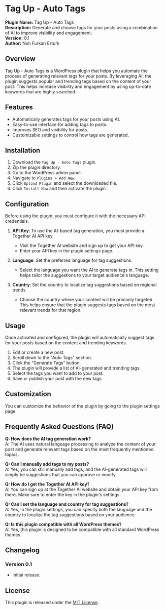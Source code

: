 # Tag Up - Auto Tags

**Plugin Name:** Tag Up - Auto Tags  
**Description:** Generate and choose tags for your posts using a combination of AI to improve visibility and engagement.  
**Version:** 0.1  
**Author:** Nuh Furkan Erturk  

## Overview
Tag Up - Auto Tags is a WordPress plugin that helps you automate the process of generating relevant tags for your posts. By leveraging AI, the plugin suggests popular and trending tags based on the content of your post. This helps increase visibility and engagement by using up-to-date keywords that are highly searched.

## Features
- Automatically generates tags for your posts using AI.
- Easy-to-use interface for adding tags to posts.
- Improves SEO and visibility for posts.
- Customizable settings to control how tags are generated.

## Installation

1. Download the `Tag Up - Auto Tags` plugin.
2. Zip the plugin directory.
3. Go to the WordPress admin panel.
4. Navigate to `Plugins > Add New`.
5. Click `Upload Plugin` and select the downloaded file.
6. Click `Install Now` and then activate the plugin.

## Configuration

Before using the plugin, you must configure it with the necessary API credentials.

1. **API Key**: To use the AI-based tag generation, you must provide a Together AI API key.
    - Visit the Together AI website and sign up to get your API key.
    - Enter your API key in the plugin settings page.

2. **Language**: Set the preferred language for tag suggestions.
    - Select the language you want the AI to generate tags in. This setting helps tailor the suggestions to your target audience's language.

3. **Country**: Set the country to localize tag suggestions based on regional trends.
    - Choose the country where your content will be primarily targeted. This helps ensure that the plugin suggests tags based on the most relevant trends for that region.

## Usage

Once activated and configured, the plugin will automatically suggest tags for your posts based on the content and trending keywords.

1. Edit or create a new post.
2. Scroll down to the "Auto Tags" section.
3. Click the "Generate Tags" button.
4. The plugin will provide a list of AI-generated and trending tags.
5. Select the tags you want to add to your post.
6. Save or publish your post with the new tags.

## Customization

You can customize the behavior of the plugin by going to the plugin settings page.

## Frequently Asked Questions (FAQ)

**Q: How does the AI tag generation work?**  
A: The AI uses natural language processing to analyze the content of your post and generate relevant tags based on the most frequently mentioned topics.

**Q: Can I manually add tags to my posts?**  
A: Yes, you can still manually add tags, and the AI-generated tags will simply be suggestions that you can approve or modify.

**Q: How do I get the Together AI API key?**  
A: You can sign up at the Together AI website and obtain your API key from there. Make sure to enter the key in the plugin's settings.

**Q: Can I set the language and country for tag suggestions?**  
A: Yes, in the plugin settings, you can specify both the language and the country to localize the tag suggestions based on your audience.

**Q: Is this plugin compatible with all WordPress themes?**  
A: Yes, this plugin is designed to be compatible with all standard WordPress themes.

## Changelog

### Version 0.1
- Initial release.

## License
This plugin is released under the [MIT License](LICENSE).

